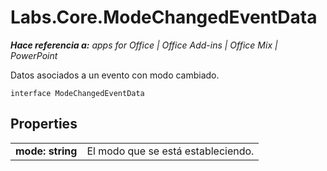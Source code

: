 
# Labs.Core.ModeChangedEventData

 _**Hace referencia a:** apps for Office | Office Add-ins | Office Mix | PowerPoint_

Datos asociados a un evento con modo cambiado.

```
interface ModeChangedEventData
```


## Properties


|||
|:-----|:-----|
|**mode: string**|El modo que se está estableciendo.|
